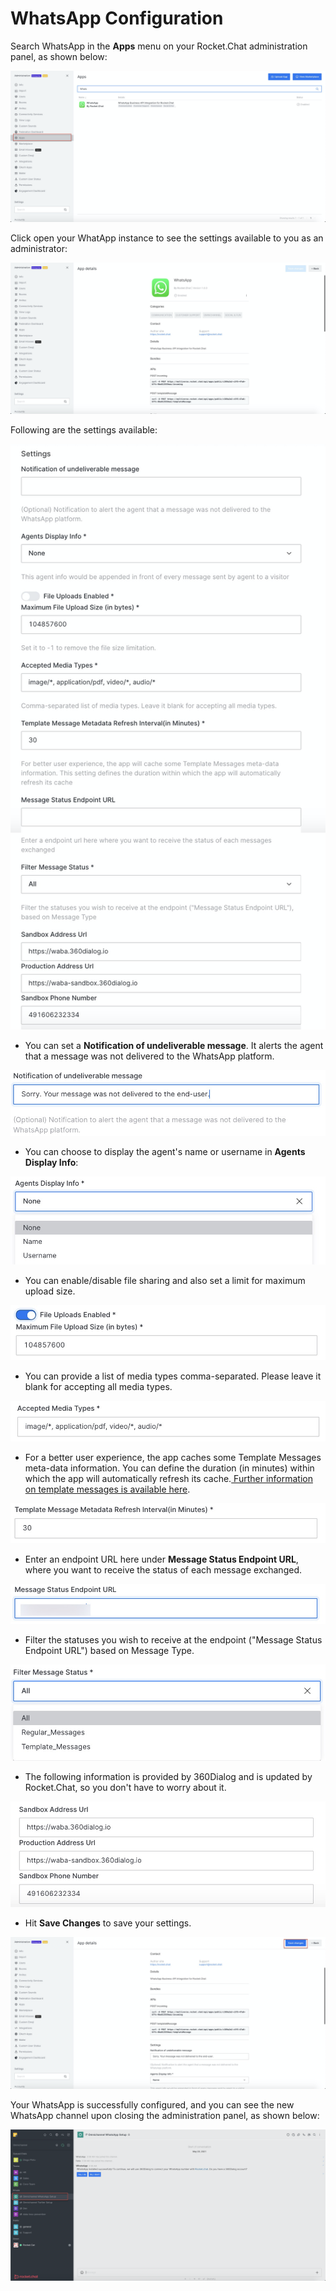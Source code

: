 # WhatsApp Configuration

Search WhatsApp in the **Apps** menu on your Rocket.Chat administration panel, as shown below:

![](<../../../../../.gitbook/assets/image (429).png>)

Click open your WhatApp instance to see the settings available to you as an administrator:‌

![](<../../../../../.gitbook/assets/image (431).png>)

Following are the settings available:‌

![](<../../../../../.gitbook/assets/image (432).png>)

* You can set a **Notification of undeliverable message**. It alerts the agent that a message was not delivered to the WhatsApp platform.

![](<../../../../../.gitbook/assets/image (430).png>)

* You can choose to display the agent's name or username in **Agents Display Info**:

![](<../../../../../.gitbook/assets/image (433).png>)

* You can enable/disable file sharing and also set a limit for maximum upload size.

![](<../../../../../.gitbook/assets/image (434).png>)

* You can provide a list of media types comma-separated. Please leave it blank for accepting all media types.

![](<../../../../../.gitbook/assets/image (435).png>)

* For a better user experience, the app caches some Template Messages meta-data information. You can define the duration (in minutes) within which the app will automatically refresh its cache.[ Further information on template messages is available here](https://developer.rocket.chat/guides/developer/apps-dev-guides/whatsapp-integration).

![](<../../../../../.gitbook/assets/image (437).png>)

* Enter an endpoint URL here under **Message Status Endpoint URL**, where you want to receive the status of each message exchanged.

![](<../../../../../.gitbook/assets/image (438).png>)

* Filter the statuses you wish to receive at the endpoint ("Message Status Endpoint URL") based on Message Type.

![](<../../../../../.gitbook/assets/image (439).png>)

* The following information is provided by 360Dialog and is updated by Rocket.Chat, so you don't have to worry about it.

![](<../../../../../.gitbook/assets/image (440).png>)

* Hit **Save Changes** to save your settings.

![](<../../../../../.gitbook/assets/image (441).png>)

‌Your WhatsApp is successfully configured, and you can see the new WhatsApp channel upon closing the administration panel, as shown below:

![](<../../../../../.gitbook/assets/image (442).png>)
